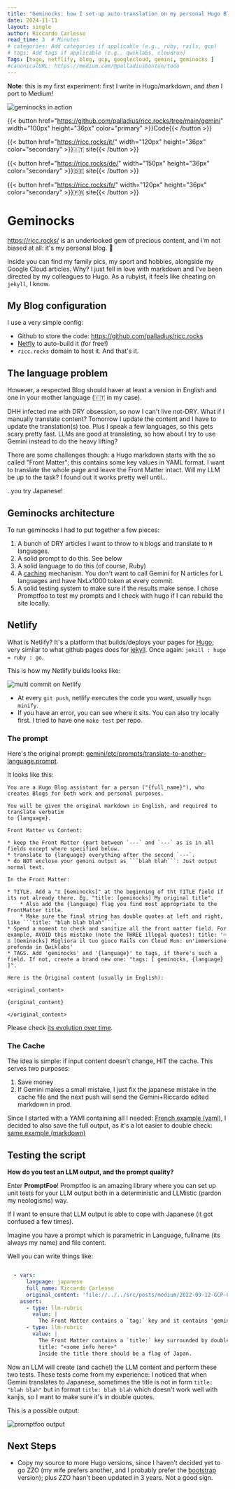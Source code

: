 ```yaml
---
title: "Geminocks: how I set-up auto-translation on my personal Hugo Blog"
date: 2024-11-11
layout: single
author: Riccardo Carlesso
read_time: 3  # Minutes
# categories: Add categories if applicable (e.g., ruby, rails, gcp)
# tags: Add tags if applicable (e.g., qwiklabs, cloudrun)
Tags: [hugo, netflify, blog, gcp, googlecloud, gemini, geminocks ]
#canonicalURL: https://medium.com/@palladiusbonton/todo
---
```


**Note**: this is my first experiment: first I write in Hugo/markdown, and *then* I port to Medium!

![geminocks in action](image-2.png)

{{< button href="https://github.com/palladius/ricc.rocks/tree/main/gemini" width="100px" height="36px" color="primary" >}}Code{{< /button >}}

{{< button href="https://ricc.rocks/it/" width="120px" height="36px" color="secondary" >}}🇮🇹 site{{< /button >}}

{{< button href="https://ricc.rocks/de/" width="150px" height="36px" color="secondary" >}}🇩🇪 site{{< /button >}}

{{< button href="https://ricc.rocks/fr/" width="120px" height="36px" color="secondary" >}}🇫🇷 site{{< /button >}}

# Geminocks

https://ricc.rocks/ is an underlooked gem of precious content, and I'm not biased at all: it's my personal blog. 🤣

Inside you can find my family pics, my sport and hobbies, alongside my Google Cloud articles. Why? I just fell in love
with markdown and I've been directed by my colleagues to Hugo. As a rubyist, it feels like cheating on `jekyll`, I know.

## My Blog configuration

I use a very simple config:

* Github to store the code: https://github.com/palladius/ricc.rocks
* [Netfly](https://www.netlify.com/) to auto-build it (for free!)
* `ricc.rocks` domain to host it. And that's it.

## The language problem

However, a respected Blog should haver at least a version in English and one in your mother language (🇮🇹 in my case).

DHH infected me with DRY obsession, so now I can't live not-DRY. What if I manually translate content? Tomorrow I update the content and I have to update the translation(s) too.
Plus I speak a few languages, so this gets scary pretty fast. LLMs are good at translating, so how about I try to use Gemini instead to do the heavy lifting?

There are some challenges though: a Hugo markdown starts with the so called "Front Matter"; this contains some key values in YAML format.
I want to translate the whole page and leave the Front Matter intact. Will my LLM be up to the task? I found out it works pretty well until...

..you try Japanese!

## Geminocks architecture

To run geminocks I had to put together a few pieces:

1. A bunch of DRY articles I want to throw to `N` blogs and translate to `M` languages.
2. A solid prompt to do this. See below
3. A solid language to do this (of course, Ruby)
4. A [caching](https://github.com/palladius/ricc.rocks/tree/main/gemini/.cache) mechanism. You don't want to call Gemini for N articles for L languages and have NxLx1000 token at every commit.
5. A solid testing system to make sure if the results make sense. I chose Promptfoo to test my prompts and I check with hugo if I can rebuild the site locally.

## Netlify

What is Netlify? It's a platform that builds/deploys your pages for [Hugo](https://gohugo.io/); very similar to what github pages does for
[jekyll](https://jekyllrb.com/). Once again: `jekill : hugo = ruby : go`.

This is how my Netlify builds looks like:

![multi commit on Netlify](image-1.png)

* At every `git push`, netlify executes the code you want, usually `hugo minify`.
* If you have an error, you can see where it sits. You can also try locally first. I tried to have one `make test` per repo.


### The prompt

Here's the original prompt: [gemini/etc/prompts/translate-to-another-language.prompt](https://github.com/palladius/ricc.rocks/blob/main/gemini/etc/prompts/translate-to-another-language.prompt).

It looks like this:

```prompt
You are a Hugo Blog assistant for a person ("{full_name}"), who creates Blogs for both work and personal purposes.

You will be given the original markdown in English, and required to translate verbatim
to {language}.

Front Matter vs Content:

* keep the Front Matter (part between `---` and `---` as is in all fields except where specified below.
* translate to {language} everything after the second `---`.
* do NOT enclose your gemini output as ```blah blah```: Just output normal text.

In the Front Matter:

* TITLE. Add a "♊ [Geminocks]" at the beginning of tht TITLE field if its not already there. Eg, "title: [geminocks] My original title".
    * Also add the {language} flag you find most appropriate to the FrontMatter title.
    * Make sure the final string has double quotes at left and right, like ```title: "blah blah blah"```.
* Spend a moment to check and sanitize all the front matter field. For example, AVOID this mistake (note the THREE illegal quotes): title: '💦♊ [Geminocks] Migliora il tuo gioco Rails con Cloud Run: un'immersione profonda in Qwiklabs'
* TAGS. Add 'geminocks' and '{language}' to tags, if there's such a field. If not, create a brand new one: "tags: [ geminocks, {language} ]".

Here is the Original content (usually in English):

<original_content>

{original_content}

</original_content>
```

Please check [its evolution over time](https://github.com/palladius/ricc.rocks/commits/main/gemini/etc/prompts/translate-to-another-language.prompt).

### The Cache

The idea is simple: if input content doesn't change, HIT the cache. This serves two purposes:

1. Save money
2. If Gemini makes a small mistake, I just fix the japanese mistake in the cache file and the next push will send the
   Gemini+Riccardo edited markdown in prod.

Since I started with a YAMl containing all I needed: [French example (yaml)](https://github.com/palladius/ricc.rocks/blob/main/gemini/.cache/0a1091e0349af123a464233129bf22b0674da35e3d73bbb2d4e8166f0254124a-fr.yaml),
I decided to also save the full output, as it's a lot easier to double check: [same example (markdown)](https://github.com/palladius/ricc.rocks/blob/main/gemini/.cache/0a1091e0349af123a464233129bf22b0674da35e3d73bbb2d4e8166f0254124a-fr.yaml.txt)


## Testing the script

**How do you test an LLM output, and the prompt quality?**

Enter **PromptFoo**! Promptfoo is an amazing library where you can set up unit tests for your LLM output both in a deterministic
and LLMistic (pardon my neologisms) way.

If I want to ensure that LLM output is able to cope with Japanese (it got confused a few times).

Imagine you have a prompt which is parametric in Language, fullname (its always my name) and file content.

Well you can write things like:

```yaml

  - vars:
      language: japanese
      full_name: Riccardo Carlesso
      original_content: 'file://../../src/posts/medium/2022-09-12-GCP-CB-trigger-with-pulumi-python/index.md'
    assert:
      - type: llm-rubric
        value: |
          The Front Matter contains a `tag:` key and it contains 'geminock' and 'japanese'.
      - type: llm-rubric
        value: |
          The Front Matter contains a `title:` key surrounded by double quotes, ie a line of this type:
          title: "<some info here>"
          Inside the title there should be a flag of Japan.
```

Now an LLM will create (and cache!) the LLM content and perform these two tests. These tests come from my experience:
I noticed that when Gemini translates to Japanese, sometimes the title is not in form `title: "blah blah"` but in format
`title: blah blah` which doesn't work well with kanjis, so I want to make sure it's in double quotes.

This is a possible output:

![promptfoo output](image.png)

## Next Steps

* Copy my source to more Hugo versions, since I haven't decided yet to go ZZO (my wife prefers another, and I probably
prefer the [bootstrap](https://hugo-bootstrap-ricc-rocks.netlify.app/) version); plus ZZO hasn't been updated in 3 years. Not a good sign.

